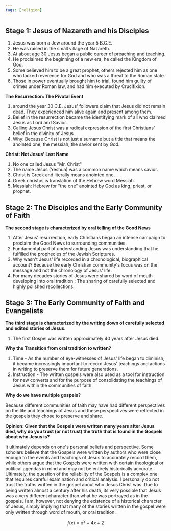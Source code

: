```yaml
---
tags: [religion]
---
```

## Stage 1: Jesus of Nazareth and his Disciples
1.  Jesus was born a Jew around the year 5 B.C.E.
2.  He was raised in the small village of Nazareth.
3.  At about age 30 Jesus began a public career of preaching and teaching.
4.  He proclaimed the beginning of a new era, he called the Kingdom of God.
5.  Some believed him to be a great prophet, others rejected him as one who lacked reverence for God and who was a threat to the Roman state.
6.  Those in power eventually brought him to trial, found him guilty of crimes under Roman law, and had him executed by Crucifixion.

**The Resurrection: The Pivotal Event**

1.  around the year 30 C.E. Jesus' followers claim that Jesus did not remain dead. They experienced him alive again and present among them.
2.  Belief in the resurrection became the identifying mark of all who claimed Jesus as Lord and Savior.
3.  Calling Jesus Christ was a radical expression of the first Christians' belief in the divinity of Jesus
4.  Why: Because Christ is not just a surname but a title that means the anointed one, the messiah, the savior sent by God.

**Christ: Not Jesus' Last Name**

1.  No one called Jesus "Mr. Christ"
2.  The name Jesus (Yeshua) was a common name which means savior.
3.  Christ is Greek and literally means anointed one.
4.  Greek christos is translation of the Hebrew word Messiah.
5.  Messiah: Hebrew for "the one" anointed by God as king, priest, or prophet.

## Stage 2: The Disciples and the Early Community of Faith

**The second stage is characterized by oral telling of the Good News**

1.  After Jesus' resurrection, early Christians began an intense campaign to proclaim the Good News to surrounding communities.
2.  Fundamental part of understanding Jesus was understanding that he fulfilled the prophecies of the Jewish Scriptures.
3.  Why wasn't Jesus' life recorded in a chronological, biographical account? Because the early Christian community's focus was on the message and not the chronology of Jesus' life.
4.  For many decades stories of Jesus were shared by word of mouth developing into oral tradition : The sharing of carefully selected and highly polished recollections.

## Stage 3: The Early Community of Faith and Evangelists

**The third stage is characterized by the writing down of carefully selected and edited stories of Jesus.**

1.  The first Gospel was written approximately 40 years after Jesus died.

**Why the Transition from oral tradition to written?**

1.  Time - As the number of eye-witnesses of Jesus' life began to diminish, it became increasingly important to record Jesus' teachings and actions in writing to preserve them for future generations.
2.  Instruction - The written gospels were also used as a tool for instruction for new converts and for the purpose of consolidating the teachings of Jesus within the communities of faith.

**Why do we have multiple gospels?**

Because different communities of faith may have had different perspectives on the life and teachings of Jesus and these perspectives were reflected in the gospels they chose to preserve and share.

**Opinion: Given that the Gospels were written many years after Jesus died, why do you trust (or not trust) the truth that is found in the Gospels about who Jesus is?**

It ultimately depends on one's personal beliefs and perspective. Some scholars believe that the Gospels were written by authors who were close enough to the events and teachings of Jesus to accurately record them, while others argue that the Gospels were written with certain theological or political agendas in mind and may not be entirely historically accurate. Ultimately, the question of the reliability of the Gospels is a complex one that requires careful examination and critical analysis. I personally do not trust the truths written in the gospel about who Jesus Christ was. Due to being written almost a century after his death, its very possible that Jesus was a very different character than what he was portrayed as in the gospels. I am, however, not denying the existence of a historical character of Jesus, simply implying that many of the stories written in the gospel were only written through word of mouth, or oral tradition.

$$f(x) = x^{2} + 4x^{} + 2$$

